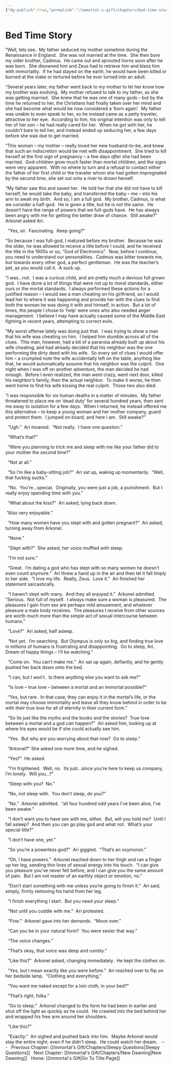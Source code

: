 ```yaml
---
{"dg-publish":true,"permalink":"/immortal-s-gift/chapters/bed-time-story/"}
---
```


# Bed Time Story

“Well, lets see.  My father seduced my mother sometime during the Renaissance in England.  She was not married at the time.  She then bore my older brother, Cadmus.  He came out and sprouted horns soon after he was born.  She disowned him and Zeus had to retrieve him and bless him with immortality.  If he had stayed on the earth, he would have been killed or burned at the stake or tortured before he ever turned into an adult.

“Several years later, my father went back to my mother to let her know how my brother was evolving.  My mother refused to talk to my father, as she was getting married.  She knew that he was one of many gods – but by the time he returned to her, the Christians had finally taken over her mind and she had become what would be now considered a ‘born again’.  My father was unable to even speak to her, so he instead came as a petty traveler, attractive to her eye.  According to him, his original intention was only to tell her of her son – he had really cared for her.  When he got with her, he couldn’t bare to tell her, and instead ended up seducing her, a few days before she was due to get married. 

“This woman – my mother – really loved her new husband-to-be, and knew that such an indiscretion would be met with disappointment.  She tried to kill herself at the first sign of pregnancy – a few days _after_ she had been married.  God-children grow much faster than mortal children, and the signs were very apparent.  With no where to turn and a refusal to contact either the father of her first child or the traveler whom she had gotten impregnated by the second time, she set out onto a river to drown herself.

“My father saw this and saved her.  He told her that she did not have to kill herself, he would take the baby, and transferred the baby – me – into his arm to await my birth.  And so, I am a full god.  My brother, Cadmus, is what we consider a half-god.  He is given a title, but he is not the same.  He doesn’t have the range of powers that we full-gods have.  He has always been angry with me for getting the better draw of chance.  Still awake?”  Arkonel asked Ari.

  “Yes, sir.  Fascinating.  Keep going?”

“So because I was full-god, I matured before my brother.  Because he was the older, he was allowed to receive a title before I could, and he received the title in the 1900s or so, “God of Electronics”.  Now, before I continue, you need to understand our personalities.  Cadmus was bitter towards me, but towards every other god, a perfect gentleman.  He was the teacher’s pet, as you would call it.  A suck up. 

“I was…not.  I was a curious child, and am pretty much a devious full grown god.  I have done a lot of things that were not up to moral standards, either ours or the mortal standards.  I always performed these actions for a justified reason – I would see a man cheating on his girlfriend, so I would lead her to where it was happening and provide her with the clues to find both the woman he was doing it with and himself, in action.  But a lot of times, the people I chose to ‘help’ were ones who also needed anger management.  I believe I may have actually caused some of the Middle East fighting in recent years, attempting to correct evils.

“My worst offense lately was doing just that.  I was trying to show a man that his wife was cheating on him.  I helped him stumble across all of the clues.  This man, however, had a bit of a paranoia already built up about his wife cheating, and had already decided that his neighbor was the one performing the dirty deed with his wife.  So every set of clues I would offer him – a crumpled note the wife accidentally left on the table, anything like that, he would automatically assume that his neighbor was the culprit.  One night when I was off on another adventure, the man decided he had enough.  Before I even realized, the man went crazy, went next door, killed his neighbor’s family, then the actual neighbor.  To make it worse, he then went home to find his wife kissing the real culprit.  Those two also died. 

“I was responsible for six human deaths in a matter of minutes.  My father threatened to place me on ‘dead duty’ for several hundred years, then sent me away to isolation for a few days.  When I returned, he instead offered me this alternative – to keep a young woman and her mother company, guard and protect them.  I jumped on board, and here I am.  Still awake?”

  “Ugh.”  Ari moaned.  “Not really.  I have one question.”

  “What’s that?”

  “Were you planning to trick me and sleep with me like your father did to your mother the second time?”

  “Not at all.”

  “So I’m like a baby-sitting job?”  Ari sat up, waking up momentarily.  “Well, that fucking sucks.”

  “No.  You’re…special.  Originally, you were just a job, a punishment.  But I really enjoy spending time with you.”

  “What about the kiss?”  Ari asked, lying back down.

 “Also very enjoyable.”

  “How many women have you slept with and gotten pregnant?”  Ari asked, turning away from Arkonel.

  “None.”

  “Slept with?”  She asked, her voice muffled with sleep.

  “I’m not sure.”

  “Great.  I’m dating a god who has slept with so many women he doesn’t even count anymore.”  Ari threw a hand up in the air and then let it fall limply to her side.  “I love my life.  Really, Zeus.  Love it.”  Ari finished her statement sarcastically.

  “I haven’t slept with many.  And they all enjoyed it.”  Arkonel admitted.  “Serious.  Not full of myself.  I always make sure a woman is pleasured.  The pleasures I gain from sex are perhaps mild amusement, and whatever pleasure a male body receives.  The pleasures I receive from other sources are worth much more than the simple act of sexual intercourse between humans.”

  “Love?”  Ari asked, half asleep.

  “Not yet.  I’m searching.  But Olympus is only so big, and finding true love in millions of humans is frustrating and disappointing.  Go to sleep, Ari.  Dream of happy things – I’ll be watching.”

  “Come on.  You can’t make me.”  Ari sat up again, defiantly, and he gently pushed her back down onto the bed.

  “I can, but I won’t.  Is there anything else you want to ask me?”

  “Is love – true love – between a mortal and an immortal possible?”

  “Yes, but rare.  In that case, they can enjoy it in the mortal’s life, or the mortal may choose immortality and leave all they know behind in order to be with their true love for all of eternity in their current form.”

  “So its just like the myths and the books and the stories?  True love between a mortal and a god _can_ happen?”  Ari asked him, looking up at where his eyes would be if she could actually see him. 

  “Yes.  But why are you worrying about that now?  Go to sleep.”

  “Arkonel?” She asked one more time, and he sighed.

  “Yes?”  He asked.

  “I’m frightened.  Well, no.  Its just…since you’re here to keep us company, I’m lonely.  Will you…?”

  “Sleep with you?  No.”

  “No, not sleep with.  You don’t sleep, do you?”

  “No.”  Arkonel admitted.  “all four hundred odd years I’ve been alive, I’ve been awake.”

  “I don’t want you to have sex with me, either.  But, will you hold me?  Until I fall asleep?  And then you can go play god and what not.  What’s your special title?”

  “I don’t have one, yet.”

  “So you’re a powerless god?”  Ari giggled.  “That’s an oxymoron.”

  “Oh, I have powers.”  Arkonel reached down to her thigh and ran a finger up her leg, sending thin lines of sexual energy into his touch.  “I can give you pleasure you’ve never felt before, and I can give you the same amount of pain.  But I am not master of an earthly object or emotion, no.”

  “Don’t start something with me unless you’re going to finish it.”  Ari said, simply, firmly removing his hand from her leg.

  “I finish everything I start.  But you need your sleep.”

  “Not until you cuddle with me.”  Ari protested.

  “Fine.”  Arkonel gave into her demands.  “Move over.”

  “Can you be in your natural form?  You were sexier that way.”

  “The voice changes.”

  “That’s okay, that voice was deep and rumbly.”

  “Like this?”  Arkonel asked, changing immediately.  He kept the clothes on.

  “Yes, but I mean exactly like you were before.”  Ari reached over to flip on her bedside lamp.  “Clothing and everything.”

  “You want me naked except for a loin cloth, in your bed?”

  “That’s right, folks.”

  “Go to sleep.”  Arkonel changed to the form he had been in earlier and shut off the light as quickly as he could.  He crawled into the bed behind her and wrapped his free arm around her shoulders.

  “Like this?”

  “Exactly.”  Ari sighed and pushed back into him.  Maybe Arkonel would stay the entire night, even if he didn’t sleep.  He could watch her dream.
  ---
  Previous Chapter: [[Immortal's Gift/Chapters/Sleepy Questions\|Sleepy Questions]]
  Next Chapter: [[Immortal's Gift/Chapters/New Dawning\|New Dawning]]
  Home: [[Immortal's Gift\|Go To Title Page]]